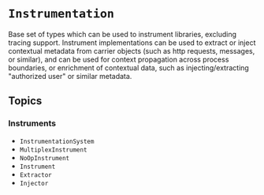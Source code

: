 # ``Instrumentation``

Base set of types which can be used to instrument libraries, excluding tracing support. Instrument implementations can be used to extract or inject contextual metadata from carrier objects (such as http requests, messages, or similar), and can be used for context propagation across process boundaries, or enrichment of contextual data, such as injecting/extracting "authorized user" or similar metadata.

## Topics

### Instruments

- ``InstrumentationSystem``
- ``MultiplexInstrument``
- ``NoOpInstrument``
- ``Instrument``
- ``Extractor``
- ``Injector``
